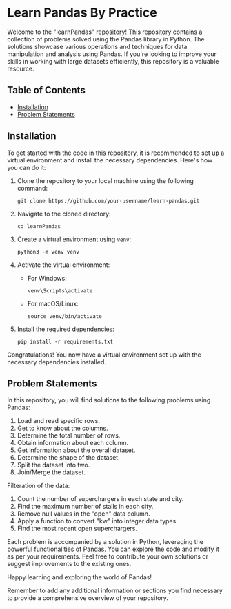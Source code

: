 # Learn Pandas By Practice

Welcome to the "learnPandas" repository! This repository contains a collection of problems solved using the Pandas library in Python. The solutions showcase various operations and techniques for data manipulation and analysis using Pandas. If you're looking to improve your skills in working with large datasets efficiently, this repository is a valuable resource.

## Table of Contents
- [Installation](#installation)
- [Problem Statements](#problem-statements)

## Installation

To get started with the code in this repository, it is recommended to set up a virtual environment and install the necessary dependencies. Here's how you can do it:

1. Clone the repository to your local machine using the following command:

   ```
   git clone https://github.com/your-username/learn-pandas.git
   ```

2. Navigate to the cloned directory:

   ```
   cd learnPandas
   ```

3. Create a virtual environment using `venv`:

   ```
   python3 -m venv venv
   ```

4. Activate the virtual environment:

   - For Windows:
   
     ```
     venv\Scripts\activate
     ```
   
   - For macOS/Linux:
   
     ```
     source venv/bin/activate
     ```

5. Install the required dependencies:

   ```
   pip install -r requirements.txt
   ```

Congratulations! You now have a virtual environment set up with the necessary dependencies installed.

## Problem Statements

In this repository, you will find solutions to the following problems using Pandas:

1. Load and read specific rows.
2. Get to know about the columns.
3. Determine the total number of rows.
4. Obtain information about each column.
5. Get information about the overall dataset.
6. Determine the shape of the dataset.
7. Split the dataset into two.
8. Join/Merge the dataset.

Filteration of the data:

1. Count the number of superchargers in each state and city.
2. Find the maximum number of stalls in each city.
3. Remove null values in the "open" data column.
4. Apply a function to convert "kw" into integer data types.
5. Find the most recent open superchargers.

Each problem is accompanied by a solution in Python, leveraging the powerful functionalities of Pandas. You can explore the code and modify it as per your requirements. Feel free to contribute your own solutions or suggest improvements to the existing ones.

Happy learning and exploring the world of Pandas!

Remember to add any additional information or sections you find necessary to provide a comprehensive overview of your repository.